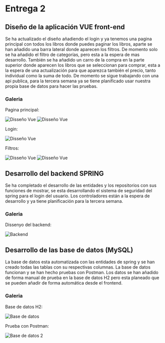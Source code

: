 # Entrega 2


<!-- ### Evolución del proyecto -->

## Diseño de la aplicación VUE front-end

Se ha actualizado el diseño añadiendo el login y ya tenemos una pagina principal con todos los libros 
donde puedes paginar los libros, aparte se han añadido una barra lateral donde aparecen los filtros.
De momento solo se ha añadido el filtro de categorías, pero esta a la espera de mas desarrollo.
También se ha añadido un carro de la compra en la parte superior donde aparecen los libros que se seleccionan para comprar, esta a la espera de una actualización para que aparezca también el precio, tanto individual como la suma de todo.
De momento se sigue trabajando con una api publica, para la tercera semana ya se tiene planificado usar nuestra propia base de datos para hacer las pruebas.

### Galeria

Pagina principal:

![Disseño Vue](/2020-21-DAW2-M12-BookFind/img/carga.png)
![Disseño Vue](/2020-21-DAW2-M12-BookFind/img/paginaPrincipal.png)

Login:

![Disseño Vue](/2020-21-DAW2-M12-BookFind/img/login.png)

Filtros:

![Disseño Vue](/2020-21-DAW2-M12-BookFind/img/filtros1.png)
![Disseño Vue](/2020-21-DAW2-M12-BookFind/img/filtros2.png)


## Desarrollo del backend SPRING

Se ha completado el desarrollo de las entidades y los repositorios con sus funciones de mostrar, 
se esta desarrollando el sistema de seguridad del spring para el login del usuario. Los controladores 
están a la espera de desarrollo y ya tiene planificación para la tercera semana.

### Galeria

Dissenyo del backend:

![Backend](/2020-21-DAW2-M12-BookFind/img/backend.png)


## Desarrollo de las base de datos (MySQL)

La base de datos esta automatizada con las entidades de spring y se han creado todas las tablas con su respectivas columnas. La base de datos funcionan y se han hecho pruebas con Postman.
Los datos se han añadido de forma manual de prueba en la base de datos H2 pero esta planeado que se pueden añadir de forma automática desde el frontend.


### Galeria

Base de datos H2:

![Base de datos](/2020-21-DAW2-M12-BookFind/img/bd1.jpeg)

Prueba con Postman:

![Base de datos 2](/2020-21-DAW2-M12-BookFind/img/bd2.jpeg)


